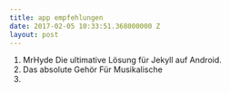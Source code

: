 ```yaml
---
title: app empfehlungen
date: 2017-02-05 10:33:51.368000000 Z
layout: post
---
```


1. MrHyde
Die ultimative Lösung für Jekyll auf Android.
2. Das absolute Gehör
Für Musikalische
3. 